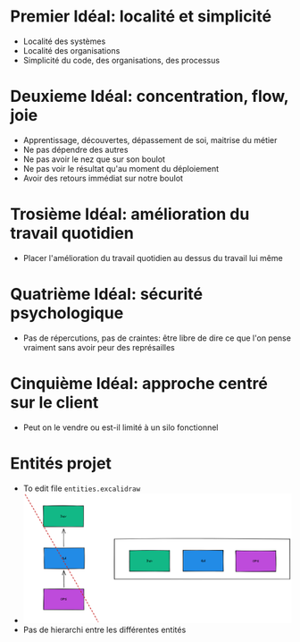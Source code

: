 # Premier Idéal: localité et simplicité

- Localité des systèmes
- Localité des organisations
- Simplicité du code, des organisations, des processus

# Deuxieme Idéal: concentration, flow, joie

- Apprentissage, découvertes, dépassement de soi, maitrise du métier
- Ne pas dépendre des autres
- Ne pas avoir le nez que sur son boulot
- Ne pas voir le résultat qu'au moment du déploiement
- Avoir des retours immédiat sur notre boulot

# Trosième Idéal: amélioration du travail quotidien

- Placer l'amélioration du travail quotidien au dessus du travail lui même

# Quatrième Idéal: sécurité psychologique

- Pas de répercutions, pas de craintes: être libre de dire ce que l'on pense vraiment sans avoir peur des représailles

# Cinquième Idéal: approche centré sur le client

- Peut on le vendre ou est-il limité à un silo fonctionnel

# Entités projet

- To edit file `entities.excalidraw`
- ![Entities](entities.png)
- Pas de hierarchi entre les différentes entités
